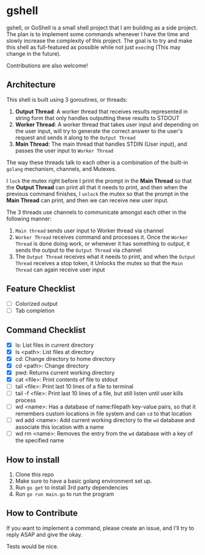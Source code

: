 # gshell

gshell, or GoShell is a small shell project that I am building as a side project. The plan is to implement some commands whenever I have the time and slowly increase the complexity of this project. The goal is to try and make this shell as full-featured as possible while not just `exec`ing (This may change in the future).

Contributions are also welcome!

## Architecture

This shell is built using 3 goroutines, or threads:

1. **Output Thread**: A worker thread that receives results represented in string form that only handles outputting these results to STDOUT
2. **Worker Thread**: A worker thread that takes user input and depending on the user input, will try to generate the correct answer to the user's request and sends it along to the `Output Thread`
3. **Main Thread**: The main thread that handles STDIN (User input), and passes the user input to `Worker Thread`

The way these threads talk to each other is a combination of the built-in `golang` mechanism, channels, and Mutexes.

I `lock` the mutex right before I print the prompt in the **Main Thread** so that the **Output Thread** can print all that it needs to print, and then when the previous command finishes, I `unlock` the mutex so that the prompt in the **Main Thread** can print, and then we can receive new user input. 

The 3 threads use channels to communicate amongst each other in the following manner:

1. `Main thread` sends user input to Worker thread via channel
2. `Worker Thread` receives command and processes it. Once the `Worker Thread` is done doing work, or whenever it has something to output, it sends the output to the `Output Thread` via channel
3. The `Output Thread` receives what it needs to print, and when the `Output Thread` receives a stop token, it Unlocks the mutex so that the `Main Thread` can again receive user input

## Feature Checklist

- [ ] Colorized output
- [ ] Tab completion

## Command Checklist

- [x] ls: List files in current directory
- [x] ls \<path\>: List files at directory
- [x] cd: Change directory to home directory
- [x] cd \<path\>: Change directory
- [x] pwd: Returns current working directory
- [x] cat \<file\>: Print contents of file to stdout
- [ ] tail \<file\>: Print last 10 lines of a file to terminal
- [ ] tail -f \<file\>: Print last 10 lines of a file, but still listen until user kills process
- [ ] wd \<name\>: Has a database of name:filepath key-value pairs, so that it remembers custom locations in file system and can `cd` to that location
- [ ] wd add \<name\>: Add current working directory to the `wd` database and associate this location with a name
- [ ] wd rm \<name\>: Removes the entry from the `wd` database with a key of the specified name

## How to install

1. Clone this repo
2. Make sure to have a basic golang environment set up.
3. Run `go get` to install 3rd party dependencies
4. Run `go run main.go` to run the program


## How to Contribute

If you want to implement a command, please create an issue, and I'll try to reply ASAP and give the okay.

Tests would be nice.